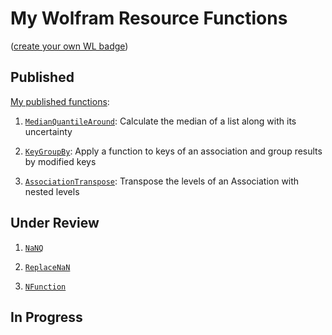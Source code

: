 # My Wolfram Resource Functions

([create your own WL badge](https://www.wolframcloud.com/obj/github-cloud/form/BadgeCreation))
## Published
[My published functions](https://resources.wolframcloud.com/FunctionRepository/search/?i=ting+sun):

1. [`MedianQuantileAround`](https://resources.wolframcloud.com/FunctionRepository/resources/MedianQuantileAround/):
Calculate the median of a list along with its uncertainty

2. [`KeyGroupBy`](https://resources.wolframcloud.com/FunctionRepository/resources/KeyGroupBy):
Apply a function to keys of an association and group results by modified keys

3. [`AssociationTranspose`](https://resources.wolframcloud.com/FunctionRepository/resources/AssociationTranspose):
Transpose the levels of an Association with nested levels

## Under Review
1. [`NaNQ`](NaNQ-Definition.nb)

2. [`ReplaceNaN`](ReplaceNaN-Definition.nb)

3. [`NFunction`](NFunction-Definition.nb)

## In Progress